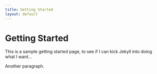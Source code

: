 ```yaml
---
title: Getting Started
layout: default
---
```


# Getting Started

This is a sample getting started page, to see if I can kick Jekyll into
doing what I want...

Another paragraph.
